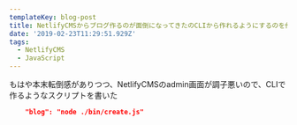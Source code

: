 ```yaml
---
templateKey: blog-post
title: NetlifyCMSからブログ作るのが面倒になってきたのCLIから作れるようにするのを作った
date: '2019-02-23T11:29:51.929Z'
tags:
  - NetlifyCMS
  - JavaScript
---
```


もはや本末転倒感がありつつ、NetlifyCMSのadmin画面が調子悪いので、CLIで作るようなスクリプトを書いた

```package.json
    "blog": "node ./bin/create.js"
```